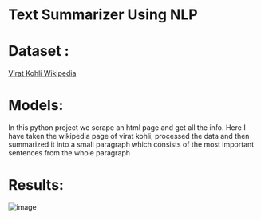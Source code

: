 # Text Summarizer Using NLP

# Dataset :

[Virat Kohli Wikipedia](https://en.wikipedia.org/wiki/Virat_Kohli) 

# Models: 

In this python project we scrape an html page and get all the info. Here I have taken the wikipedia page of virat kohli, processed the data and then summarized it into a small paragraph which consists of the most important sentences from the whole paragraph

# Results:

![image](https://user-images.githubusercontent.com/73779567/136698739-93a10f08-5626-4cef-afc1-26de52e6970f.png)
